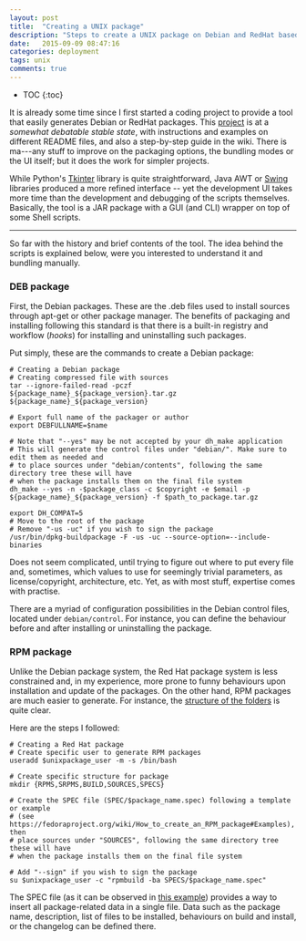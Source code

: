 ```yaml
---
layout: post
title:  "Creating a UNIX package"
description: "Steps to create a UNIX package on Debian and RedHat based distributions"
date:   2015-09-09 08:47:16
categories: deployment
tags: unix
comments: true
---
```


* TOC
{:toc}

It is already some time since I first started a coding project to provide a tool that easily generates Debian or RedHat packages. This [project](https://github.com/CarolinaFernandez/unixpackage) is at a *somewhat debatable stable state*, with instructions and examples on different README files, and also a step-by-step guide in the wiki. <!--more-->There is ma---any stuff to improve on the packaging options, the bundling modes or the UI itself; but it does the work for simpler projects.

While Python's [Tkinter](https://docs.python.org/2/library/tkinter.html) library is quite straightforward, Java AWT or [Swing](http://docs.oracle.com/javase/tutorial/uiswing/) libraries produced a more refined interface -- yet the development UI takes more time than the development and debugging of the scripts themselves. Basically, the tool is a JAR package with a GUI (and CLI) wrapper on top of some Shell scripts.

---

So far with the history and brief contents of the tool. The idea behind the scripts is explained below, were you interested to understand it and bundling manually.

### DEB package

First, the Debian packages. These are the .deb files used to install sources through apt-get or other package manager. The benefits of packaging and installing following this standard is that there is a built-in registry and workflow (*hooks*) for installing and uninstalling such packages.

Put simply, these are the commands to create a Debian package:

```console
# Creating a Debian package
# Creating compressed file with sources
tar --ignore-failed-read -pczf ${package_name}_${package_version}.tar.gz ${package_name}_${package_version}

# Export full name of the packager or author
export DEBFULLNAME=$name

# Note that "--yes" may be not accepted by your dh_make application
# This will generate the control files under "debian/". Make sure to edit them as needed and 
# to place sources under "debian/contents", following the same directory tree these will have
# when the package installs them on the final file system
dh_make --yes -n -$package_class -c $copyright -e $email -p ${package_name}_${package_version} -f $path_to_package.tar.gz

export DH_COMPAT=5
# Move to the root of the package
# Remove "-us -uc" if you wish to sign the package
/usr/bin/dpkg-buildpackage -F -us -uc --source-option=--include-binaries
```

Does not seem complicated, until trying to figure out where to put every file and, sometimes, which values to use for seemingly trivial parameters, as license/copyright, architecture, etc. Yet, as with most stuff, expertise comes with practise.

There are a myriad of configuration possibilities in the Debian control files, located under `debian/control`. For instance, you can define the behaviour before and after installing or uninstalling the package.

### RPM package

Unlike the Debian package system, the Red Hat package system is less constrained and, in my experience, more prone to funny behaviours upon installation and update of the packages. On the other hand, RPM packages are much easier to generate. For instance, the [structure of the folders](http://www.rpm.org/max-rpm/ch-rpm-build.html) is quite clear.

Here are the steps I followed:

```console
# Creating a Red Hat package
# Create specific user to generate RPM packages
useradd $unixpackage_user -m -s /bin/bash

# Create specific structure for package
mkdir {RPMS,SRPMS,BUILD,SOURCES,SPECS}

# Create the SPEC file (SPEC/$package_name.spec) following a template or example 
# (see https://fedoraproject.org/wiki/How_to_create_an_RPM_package#Examples), then
# place sources under "SOURCES", following the same directory tree these will have
# when the package installs them on the final file system

# Add "--sign" if you wish to sign the package
su $unixpackage_user -c "rpmbuild -ba SPECS/$package_name.spec"
```

The SPEC file (as it can be observed in [this example](https://fedoraproject.org/wiki/How_to_create_an_RPM_package#Examples)) provides a way to insert all package-related data in a single file. Data such as the package name, description, list of files to be installed, behaviours on build and install, or the changelog can be defined there.
